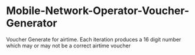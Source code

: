 # Mobile-Network-Operator-Voucher-Generator
Voucher Generate for airtime. Each iteration produces a 16 digit number  which may or may not be a correct airtime voucher
